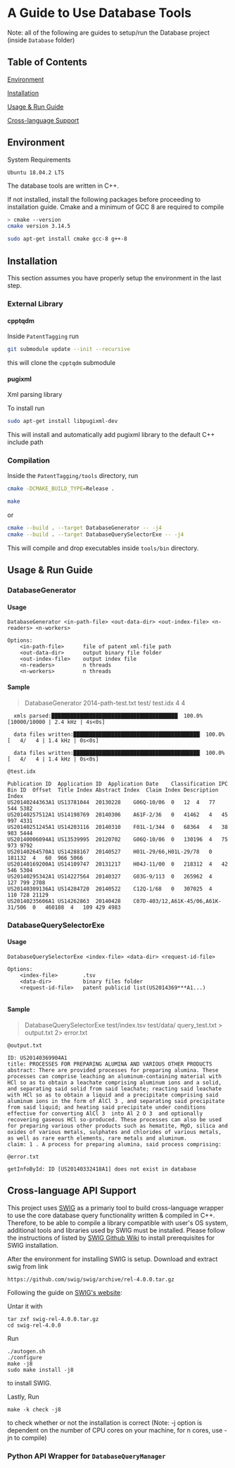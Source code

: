 # A Guide to Use Database Tools

Note: all of the following are guides to setup/run the Database project (inside `Database` folder)
## Table of Contents
[Environment](#Environment)

[Installation](#Installation)

[Usage & Run Guide](#Usage)

[Cross-language Support](#Cross\-language-Support-API-Support)

## Environment

System Requirements

```
Ubuntu 18.04.2 LTS
```

The database tools are written in C++. 

If not installed, install the following packages before proceeding to installation guide. Cmake and a minimum of GCC 8 are required to compile

```sh
> cmake --version
cmake version 3.14.5
```

```sh
sudo apt-get install cmake gcc-8 g++-8
```

## Installation
This section assumes you have properly setup the environment in the last step.

### External Library
#### cpptqdm
Inside `PatentTagging` run
```sh
git submodule update --init --recursive
```
this will clone the `cpptqdm` submodule

#### pugixml
Xml parsing library

To install run 
```sh
sudo apt-get install libpugixml-dev
```
This will install and automatically add pugixml library to the default C++ include path

### Compilation
Inside the `PatentTagging/tools` directory, run 
```sh
cmake -DCMAKE_BUILD_TYPE=Release .
```
```sh
make
```
or
```sh
cmake --build . --target DatabaseGenerator -- -j4
cmake --build . --target DatabaseQuerySelectorExe -- -j4
```
This will compile and drop executables inside `tools/bin` directory.

## Usage & Run Guide

### DatabaseGenerator

#### Usage

```
DatabaseGenerator <in-path-file> <out-data-dir> <out-index-file> <n-readers> <n-workers>

Options:
    <in-path-file>      file of patent xml-file path
    <out-data-dir>      output binary file folder
    <out-index-file>    output index file
    <n-readers>         n threads
    <n-workers>         n threads
```

#### Sample

> DatabaseGenerator 2014-path-test.txt test/ test.idx 4 4

```
  xmls parsed:████████████████████████████████████████▏ 100.0% [10000/10000 | 2.4 kHz | 4s<0s]

  data files written:████████████████████████████████████████▏ 100.0% [   4/   4 | 1.4 kHz | 0s<0s]

  data files written:████████████████████████████████████████▏ 100.0% [   4/   4 | 1.4 kHz | 0s<0s]

```

```
@test.idx

Publication ID	Application ID	Application Date	Classification IPC	Bin ID	Offset	Title Index	Abstract Index	Claim Index	Description Index
US20140244363A1	US13781044	20130228	G06Q-10/06	0	12	4	77	544	5382
US20140257512A1	US14198769	20140306	A61F-2/36	0	41462	4	45	997	4331
US20140251245A1	US14203116	20140310	F01L-1/344	0	68364	4	38	983	5444
US20140006094A1	US13539995	20120702	G06Q-10/06	0	130196	4	75	973	9792
US20140264570A1	US14288167	20140527	H01L-29/66,H01L-29/78	0	181132	4	60	966	5066
US20140169200A1	US14109747	20131217	H04J-11/00	0	218312	4	42	546	5304
US20140295342A1	US14227564	20140327	G03G-9/113	0	265962	4	127	799	2708
US20140309136A1	US14284720	20140522	C12Q-1/68	0	307025	4	110	728	21129
US20140235606A1	US14262863	20140428	C07D-403/12,A61K-45/06,A61K-31/506	0	460188	4	109	429	4983
```

### DatabaseQuerySelectorExe

#### Usage

```
DatabaseQuerySelectorExe <index-file> <data-dir> <request-id-file>

Options:
    <index-file>        .tsv
    <data-dir>          binary files folder
    <request-id-file>   patent publicid list(US2014369***A1...)


```

#### Sample

> DatabaseQuerySelectorExe test/index.tsv test/data/ query_test.txt > output.txt 2> error.txt  

```
@output.txt

ID: US20140369904A1
title: PROCESSES FOR PREPARING ALUMINA AND VARIOUS OTHER PRODUCTS
abstract: There are provided processes for preparing alumina. These processes can comprise leaching an aluminum-containing material with HCl so as to obtain a leachate comprising aluminum ions and a solid, and separating said solid from said leachate; reacting said leachate with HCl so as to obtain a liquid and a precipitate comprising said aluminum ions in the form of AlCl 3 , and separating said precipitate from said liquid; and heating said precipitate under conditions effective for converting AlCl 3  into Al 2 O 3  and optionally recovering gaseous HCl so-produced. These processes can also be used for preparing various other products such as hematite, MgO, silica and oxides of various metals, sulphates and chlorides of various metals, as well as rare earth elements, rare metals and aluminum. 
claim: 1 . A process for preparing alumina, said process comprising:

```

```
@error.txt

getInfoById: ID [US20140332418A1] does not exist in database
```

## Cross-language API Support
This project uses [SWIG](http://www.swig.org/) as a primariy tool to build cross-language wrapper 
to use the core database query functionality written & compiled in C++. Therefore, to be able to
compile a library compatible with user's OS system, additional tools and libraries used by SWIG must
be installed. Please follow the instructions of listed by 
[SWIG Github Wiki](https://github.com/swig/swig/wiki/Getting-Started)
to install prerequisites for SWIG installation.

After the environment for installing SWIG is setup. Download and extract swig from link

`https://github.com/swig/swig/archive/rel-4.0.0.tar.gz`

Following the guide on [SWIG's website](http://swig.org/svn.html):

Untar it with 
```shell script
tar zxf swig-rel-4.0.0.tar.gz
cd swig-rel-4.0.0
```
Run
```shell script
./autogen.sh
./configure
make -j8
sudo make install -j8
```
to install SWIG.

Lastly, Run
```
make -k check -j8
```
to check whether or not the installation is correct
(Note: -j option is dependent on the number of CPU cores on your machine, for n cores, use -jn to compile) 

### Python API Wrapper for `DatabaseQueryManager`

